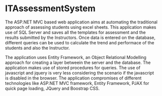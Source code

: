 # ITAssessmentSystem
The ASP.NET MVC based web application aims at automating the traditional approach of assessing students using excel sheets.
This application makes use of SQL Server and saves all the templates for assessment and the results submitted by the Instructors. 
Once data is entered on the database, different queries can be used to calculate the trend and performace of the students and also the Instructor.

The application uses Entity Framework, an Object Relational Modelling approach for creating a layer betweein the server and the database.
The application makes use of stored procedures for queries. The use of javascript and jquery is very less considering the scenario if the javascript is disabled in the browser.
The application compromises of different technologies like ASP.NET MVC framework, Entity Framework, PJAX for quick page loading, JQuery and Boostrap CSS.
